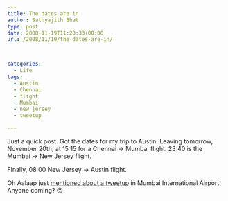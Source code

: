 ```yaml
---
title: The dates are in
author: Sathyajith Bhat
type: post
date: 2008-11-19T11:20:33+00:00
url: /2008/11/19/the-dates-are-in/



categories:
  - Life
tags:
  - Austin
  - Chennai
  - flight
  - Mumbai
  - new jersey
  - tweetup

---
```

Just a quick post. Got the dates for my trip to Austin. Leaving tomorrow, November 20th, at 15:15 for a Chennai -> Mumbai flight. 23:40 is the Mumbai -> New Jersey flight.

Finally, 08:00 New Jersey -> Austin flight.

Oh Aalaap just [mentioned about a tweetup][1] in Mumbai International Airport. Anyone coming? 😛

 [1]: https://twitter.com/Aalaap/statuses/1012685330

